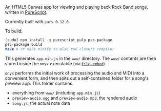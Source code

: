 An HTML5 Canvas app for viewing and playing back Rock Band songs,
written in [PureScript](http://www.purescript.org/).

Currently built with `purs 0.12.0`.

To build:

```bash
[sudo] npm install -g purescript pulp psc-package
psc-package build
make # or make minify to also run closure compiler
```

This generates `app.min.js` in the `www/` directory.
The `www/` contents are then stored inside the `onyx` executable
(via [`file-embed`](https://hackage.haskell.org/package/file-embed)).

`onyx` performs the initial work of processing the audio and MIDI into a convenient form,
and then spits out a self-contained folder for a song's preview app.
This folder contains:

* everything from `www/` (including `app.min.js`)
* `preview-audio.ogg` and `preview-audio.mp3`, the rendered audio
* `song.js`, the actual note data
